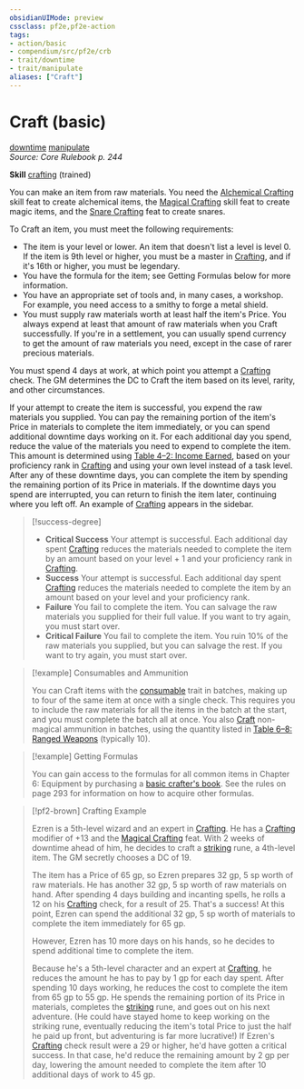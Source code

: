 ```yaml
---
obsidianUIMode: preview
cssclass: pf2e,pf2e-action
tags:
- action/basic
- compendium/src/pf2e/crb
- trait/downtime
- trait/manipulate
aliases: ["Craft"]
---
```

# Craft (basic)
[downtime](/rules/traits/downtime.md)  [manipulate](/rules/traits/manipulate.md)  
*Source: Core Rulebook p. 244*  

**Skill** [crafting](/compendium/skills.md#Crafting) (trained)

You can make an item from raw materials. You need the [Alchemical Crafting](/compendium/feats/alchemical-crafting.md) skill feat to create alchemical items, the [Magical Crafting](/compendium/feats/magical-crafting.md) skill feat to create magic items, and the [Snare Crafting](/compendium/feats/snare-crafting.md) feat to create snares.

To Craft an item, you must meet the following requirements:

- The item is your level or lower. An item that doesn't list a level is level 0. If the item is 9th level or higher, you must be a master in [Crafting](/compendium/skills.md#Crafting), and if it's 16th or higher, you must be legendary.
- You have the formula for the item; see Getting Formulas below for more information.
- You have an appropriate set of tools and, in many cases, a workshop. For example, you need access to a smithy to forge a metal shield.
- You must supply raw materials worth at least half the item's Price. You always expend at least that amount of raw materials when you Craft successfully. If you're in a settlement, you can usually spend currency to get the amount of raw materials you need, except in the case of rarer precious materials.

You must spend 4 days at work, at which point you attempt a [Crafting](/compendium/skills.md#Crafting) check. The GM determines the DC to Craft the item based on its level, rarity, and other circumstances.

If your attempt to create the item is successful, you expend the raw materials you supplied. You can pay the remaining portion of the item's Price in materials to complete the item immediately, or you can spend additional downtime days working on it. For each additional day you spend, reduce the value of the materials you need to expend to complete the item. This amount is determined using [Table 4–2: Income Earned](/rules/tables/income-earned.md), based on your proficiency rank in [Crafting](/compendium/skills.md#Crafting) and using your own level instead of a task level. After any of these downtime days, you can complete the item by spending the remaining portion of its Price in materials. If the downtime days you spend are interrupted, you can return to finish the item later, continuing where you left off. An example of [Crafting](/compendium/skills.md#Crafting) appears in the sidebar.

> [!success-degree] 
> - **Critical Success** Your attempt is successful. Each additional day spent [Crafting](/compendium/skills.md#Crafting) reduces the materials needed to complete the item by an amount based on your level + 1 and your proficiency rank in [Crafting](/compendium/skills.md#Crafting).
> - **Success** Your attempt is successful. Each additional day spent [Crafting](/compendium/skills.md#Crafting) reduces the materials needed to complete the item by an amount based on your level and your proficiency rank.
> - **Failure** You fail to complete the item. You can salvage the raw materials you supplied for their full value. If you want to try again, you must start over.
> - **Critical Failure** You fail to complete the item. You ruin 10% of the raw materials you supplied, but you can salvage the rest. If you want to try again, you must start over.

> [!example] Consumables and Ammunition
> 
> You can Craft items with the [consumable](/rules/traits/consumable.md) trait in batches, making up to four of the same item at once with a single check. This requires you to include the raw materials for all the items in the batch at the start, and you must complete the batch all at once. You also [Craft](/rules/actions/craft.md) non-magical ammunition in batches, using the quantity listed in [Table 6–8: Ranged Weapons](/rules/tables/ranged-weapons.md) (typically 10).

> [!example] Getting Formulas
> 
> You can gain access to the formulas for all common items in Chapter 6: Equipment by purchasing a [basic crafter's book](/compendium/equipment/items/basic-crafters-book.md). See the rules on page 293 for information on how to acquire other formulas.

> [!pf2-brown] Crafting Example
> 
> Ezren is a 5th-level wizard and an expert in [Crafting](/compendium/skills.md#Crafting). He has a [Crafting](/compendium/skills.md#Crafting) modifier of +13 and the [Magical Crafting](/compendium/feats/magical-crafting.md) feat. With 2 weeks of downtime ahead of him, he decides to craft a [striking](/compendium/equipment/items/striking.md) rune, a 4th-level item. The GM secretly chooses a DC of 19.
> 
> The item has a Price of 65 gp, so Ezren prepares 32 gp, 5 sp worth of raw materials. He has another 32 gp, 5 sp worth of raw materials on hand. After spending 4 days building and incanting spells, he rolls a 12 on his [Crafting](/compendium/skills.md#Crafting) check, for a result of 25. That's a success! At this point, Ezren can spend the additional 32 gp, 5 sp worth of materials to complete the item immediately for 65 gp.
> 
> However, Ezren has 10 more days on his hands, so he decides to spend additional time to complete the item.
> 
> Because he's a 5th-level character and an expert at [Crafting](/compendium/skills.md#Crafting), he reduces the amount he has to pay by 1 gp for each day spent. After spending 10 days working, he reduces the cost to complete the item from 65 gp to 55 gp. He spends the remaining portion of its Price in materials, completes the [striking](/compendium/equipment/items/striking.md) rune, and goes out on his next adventure. (He could have stayed home to keep working on the striking rune, eventually reducing the item's total Price to just the half he paid up front, but adventuring is far more lucrative!) If Ezren's [Crafting](/compendium/skills.md#Crafting) check result were a 29 or higher, he'd have gotten a critical success. In that case, he'd reduce the remaining amount by 2 gp per day, lowering the amount needed to complete the item after 10 additional days of work to 45 gp.